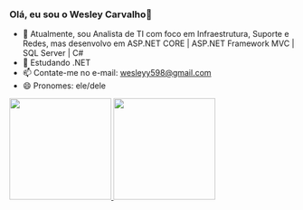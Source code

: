 ### Olá, eu sou o Wesley Carvalho👋

- 🔭 Atualmente, sou Analista de TI com foco em Infraestrutura, Suporte e Redes,
  mas desenvolvo em ASP.NET CORE | ASP.NET Framework MVC | SQL Server | C#
- 🌱 Estudando .NET
- 📫 Contate-me no e-mail: wesleyy598@gmail.com
- 😄 Pronomes: ele/dele

<div>
  <a href="https://github.com/wesleyy598">
  <img height="180em" src="https://github-readme-stats.vercel.app/api?username=wesleyy598&show_icons=true&theme=dark&include_all_comits=true&count_private=true"/>
  <img height="180em" src="https://github-readme-stats.vercel.app/api/top-langs/?username=wesleyy598&layout=compact&langs_count=16&theme=dark"/>
</div>
